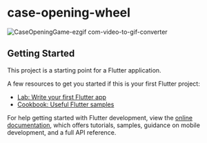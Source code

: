 # case-opening-wheel

![CaseOpeningGame-ezgif com-video-to-gif-converter](https://github.com/user-attachments/assets/0ba97f23-e7a4-4162-9555-31de5a32931c)



## Getting Started

This project is a starting point for a Flutter application.

A few resources to get you started if this is your first Flutter project:

- [Lab: Write your first Flutter app](https://docs.flutter.dev/get-started/codelab)
- [Cookbook: Useful Flutter samples](https://docs.flutter.dev/cookbook)

For help getting started with Flutter development, view the
[online documentation](https://docs.flutter.dev/), which offers tutorials,
samples, guidance on mobile development, and a full API reference.
